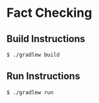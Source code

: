 # Fact Checking

## Build Instructions

```shell
$ ./gradlew build
```

## Run Instructions

```shell
$ ./gradlew run
```